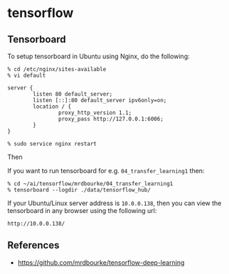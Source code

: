 # tensorflow

## Tensorboard

To setup tensorboard in Ubuntu using Nginx, do the following:

```
% cd /etc/nginx/sites-available 
% vi default
```

```
server {
        listen 80 default_server;
        listen [::]:80 default_server ipv6only=on;
        location / {
                proxy_http_version 1.1;
                proxy_pass http://127.0.0.1:6006;
        }
}
```

```
% sudo service nginx restart 
```

Then

If you want to run tensorboard for e.g. `04_transfer_learning1` then:

```
% cd ~/ai/tensorflow/mrdbourke/04_transfer_learning1 
% tensorboard --logdir ./data/tensorflow_hub/
```

If your Ubuntu/Linux server address is `10.0.0.138`, then you can view the tensorboard in any browser using the following url: 

```
http://10.0.0.138/
```

## References
* https://github.com/mrdbourke/tensorflow-deep-learning


